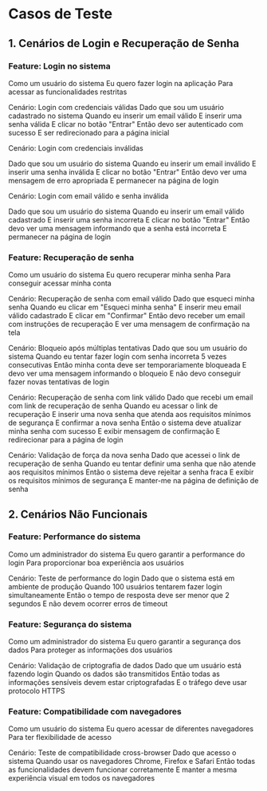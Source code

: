 # Casos de Teste

## 1. Cenários de Login e Recuperação de Senha

### Feature: Login no sistema
Como um usuário do sistema
Eu quero fazer login na aplicação
Para acessar as funcionalidades restritas

Cenário: Login com credenciais válidas
Dado que sou um usuário cadastrado no sistema
Quando eu inserir um email válido
E inserir uma senha válida 
E clicar no botão "Entrar"
Então devo ser autenticado com sucesso
E ser redirecionado para a página inicial

Cenário: Login com credenciais inválidas

Dado que sou um usuário do sistema
Quando eu inserir um email inválido
E inserir uma senha inválida 
E clicar no botão "Entrar"
Então devo ver uma mensagem de erro apropriada
E permanecer na página de login

Cenário: Login com email válido e senha inválida

Dado que sou um usuário do sistema
Quando eu inserir um email válido cadastrado
E inserir uma senha incorreta
E clicar no botão "Entrar" 
Então devo ver uma mensagem informando que a senha está incorreta
E permanecer na página de login

### Feature: Recuperação de senha
Como um usuário do sistema
Eu quero recuperar minha senha
Para conseguir acessar minha conta

Cenário: Recuperação de senha com email válido
Dado que esqueci minha senha
Quando eu clicar em "Esqueci minha senha"
E inserir meu email válido cadastrado
E clicar em "Confirmar"
Então devo receber um email com instruções de recuperação
E ver uma mensagem de confirmação na tela

Cenário: Bloqueio após múltiplas tentativas
Dado que sou um usuário do sistema
Quando eu tentar fazer login com senha incorreta 5 vezes consecutivas
Então minha conta deve ser temporariamente bloqueada
E devo ver uma mensagem informando o bloqueio
E não devo conseguir fazer novas tentativas de login

Cenário: Recuperação de senha com link válido
Dado que recebi um email com link de recuperação de senha
Quando eu acessar o link de recuperação
E inserir uma nova senha que atenda aos requisitos mínimos de segurança
E confirmar a nova senha
Então o sistema deve atualizar minha senha com sucesso
E exibir mensagem de confirmação
E redirecionar para a página de login

Cenário: Validação de força da nova senha
Dado que acessei o link de recuperação de senha
Quando eu tentar definir uma senha que não atende aos requisitos mínimos
Então o sistema deve rejeitar a senha fraca
E exibir os requisitos mínimos de segurança
E manter-me na página de definição de senha

## 2. Cenários Não Funcionais

### Feature: Performance do sistema
Como um administrador do sistema
Eu quero garantir a performance do login
Para proporcionar boa experiência aos usuários

Cenário: Teste de performance do login
Dado que o sistema está em ambiente de produção
Quando 100 usuários tentarem fazer login simultaneamente
Então o tempo de resposta deve ser menor que 2 segundos
E não devem ocorrer erros de timeout

### Feature: Segurança do sistema
Como um administrador do sistema
Eu quero garantir a segurança dos dados
Para proteger as informações dos usuários

Cenário: Validação de criptografia de dados
Dado que um usuário está fazendo login
Quando os dados são transmitidos
Então todas as informações sensíveis devem estar criptografadas
E o tráfego deve usar protocolo HTTPS

### Feature: Compatibilidade com navegadores
Como um usuário do sistema
Eu quero acessar de diferentes navegadores
Para ter flexibilidade de acesso

Cenário: Teste de compatibilidade cross-browser
Dado que acesso o sistema
Quando usar os navegadores Chrome, Firefox e Safari
Então todas as funcionalidades devem funcionar corretamente
E manter a mesma experiência visual em todos os navegadores